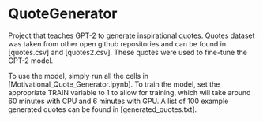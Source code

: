 # QuoteGenerator

Project that teaches GPT-2 to generate inspirational quotes. Quotes dataset was taken from other open github repositories and can be found in [quotes.csv] and [quotes2.csv]. These quotes were used to fine-tune the GPT-2 model.

To use the model, simply run all the cells in [Motivational_Quote_Generator.ipynb]. To train the model, set the appropriate TRAIN variable to 1 to allow for training, which will take around 60 minutes with CPU and 6 minutes with GPU. A list of 100 example generated quotes can be found in [generated_quotes.txt]. 